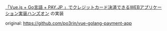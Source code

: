 [「Vue.js + Go言語 + PAY.JP 」でクレジットカード決済できるWEBアプリケーション実装ハンズオン](
https://qiita.com/po3rin/items/9638eab0a6a70faca86e) の実装

original: https://github.com/po3rin/vue-golang-payment-app

